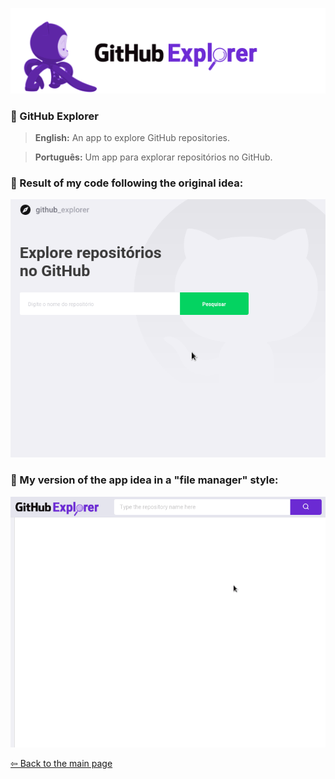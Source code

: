 <p align="center">
  <a href="https://github.com/BON4S/bootcamp/GoStack11/GitHubExplorer#🚀">
    <img src="screenshots/GitHubExplorer.gif">
  </a>
</p>

### 🐙 GitHub Explorer

> **English:** An app to explore GitHub repositories.

> **Português:** Um app para explorar repositórios no GitHub.

### 🐙 Result of my code following the original idea:

<p align="center">
  <a href="https://github.com/BON4S/bootcamp/GoStack11/GitHubExplorer#🚀">
    <img src="screenshots/original/GitHubExplorer-original.gif">
  </a>
</p>

### 🐙 My version of the app idea in a "file manager" style:

<p align="center">
  <a href="https://github.com/BON4S/bootcamp/GoStack11/GitHubExplorer#🚀">
    <img src="screenshots/filemanager/GitHubExplorer-filemanager.gif">
  </a>
</p>

[⇦ Back to the main page](https://github.com/BON4S/MyRocketseatCodes#🚀)
